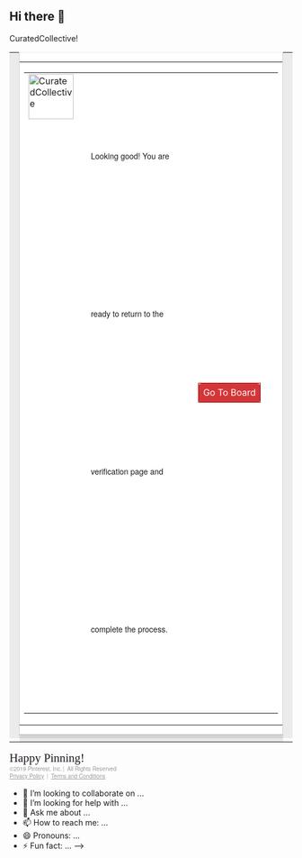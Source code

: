 ## Hi there 👋

<!--
**curatedcollectivehub/curatedcollectivehub** is a ✨ _special_ ✨ repository because its `README.md` (this file) appears on your GitHub profile.

Here are some ideas to get you started:

- 🔭 I’m currently working on ... my affilate page 
- 🌱 I’m currently learning ...[Uploading pinterest-66648.html…]()<!DOCTYPE html><html lang="en" xmlns="http://www.w3.org/1999/xhtml"><head><meta content="text/html; charset=utf-8" http-equiv="Content-Type"/><meta content="width=device-width, initial-scale=1.0" name="viewport"/><meta content="6664823837b38b8bf80ba78b93236a65" name="p:domain_verify"/><title></title></head><body lang="en" style="background-color:#f7f5f5;background:#f7f5f5 url(&#x27;https://s.pinimg.com/images/paper.jpg&#x27;) repeat;padding:0;margin:0"><table border="0" cellPadding="0" cellSpacing="0" style="background-image:url(&#x27;https://s.pinimg.com/images/paper.jpg&#x27;)" width="100%"><tr><td id="wrapper" style="padding:20px 20px 40px"><table align="center" border="0" cellPadding="0" cellSpacing="0" id="content" width="620"><tr><td align="center" id="logo" style="padding:20px 0 40px"><a href="https://www.pinterest.com/website/confirm/" style="border:none" title="Verify domain"><img alt="Verify website" height="52" src="https://s.pinimg.com/images/email/logo.gif" style="vertical-align:top;outline:none;border:none" width="200"/></a></td></tr><tr><td align="center" background="https://s.pinimg.com/images/mail/double_rules620.gif" class="header"><table align="center" border="0" cellPadding="0" cellSpacing="0"><tr><td background="https://s.pinimg.com/images/paper.jpg" style="background-color:#f7f5f5"><h1 style="font-family:georgia,serif;font-weight:normal;font-size:22px;line-height:21;color:#211922 !important;text-shadow:0 1px 0 #FFFFFF;margin:0;padding:0 20px">Hi, <!-- -->CuratedCollective<!-- -->!</h1></td></tr></table></td></tr><tr><td class="comment_wrap" style="padding:30px 0 30px 8px"><table border="0" cellPadding="0" cellSpacing="0"><tr><td style="background-color:#eceaeb" width="1"></td><td class="" style="background-color:#FFFFFF;padding:0;border-top:1px solid #eae9e9;border-bottom:1px solid #b2b1b1;border-left:1px solid #d4d2d3;border-right:1px solid #d4d2d3"><table border="0" cellPadding="0" cellSpacing="0"><tr><td><table border="0" cellPadding="0" cellSpacing="0" class="comment_container" width="617"><tr><td class="profile_image" valign="top" width="80"><a href="https://www.pinterest.com/website/confirm/" title="CuratedCollective"><img alt="CuratedCollective" height="80" src="https://i.pinimg.com/140x140_RS/0b/f6/af/0bf6af2fce709d375afd738aaf1e3a95.jpg" style="vertical-align:top;outline:none;border:none" width="80"/></a></td><td class="comment_text" width="341"><p style="font-family:&#x27;helvetica neue&#x27;,helvetica,arial,sans-serif;font-size:14px;color:#211922;line-height:20;text-shadow:0 1px 0 #FFFFFF;margin:0;padding:5px 0 5px 15px">Looking good! You are ready to return to the verification page and complete the process.</p></td><td align="right" class="button_row" style="padding:20px" width="140"><table border="0" cellPadding="0" cellSpacing="0" class="button"><tr><td align="center" background="https://s.pinimg.com/images/mail/button_borderless.gif" class="button_text" height="34" style="background-repeat:repeat-x;-moz-border-radius:6px;-webkit-border-radius:6px;-o-border-radius:6px;-ms-border-radius:6px;-khtml-border-radius:6px;border-radius:6px;background-position:top left;background-color:#d43638;border:1px solid #910101;white-space:nowrap;height:34px"><a href="https://www.pinterest.com/website/confirm/" style="color:#fcf9f9;cursor:pointer;text-align:center;text-decoration:none;vertical-align:baseline">Go To Board</a></td></tr></table></td></tr></table></td></tr></table></td><td style="background-color:#eceaeb" width="1"></td></tr><tr><td style="background-color:#eceaeb" width="1"></td><td height="1" style="background-color:#d5d3d4"></td><td style="background-color:#eceaeb" width="1"></td></tr><tr><td width="1"></td><td height="1" style="background-color:#e8e6e7"></td><td width="1"></td></tr></table></td></tr><tr><td align="center" style="padding:10px 0 30px"><h4 style="font-family:georgia,serif;font-weight:normal;font-size:21px;color:#211922 !important;text-shadow:0 1px 0 #FFFFFF;margin:0;padding:0">Happy Pinning!</h4></td></tr><tr><td align="center" background="https://s.pinimg.com/images/mail/badge_rule620.gif" height="18" id="badge_rule" width="100%"></td></tr><tr><td align="center" style="padding:30px 0 15px"></td></tr><tr><td align="center"><p style="font-family:&#x27;helvetica neue&#x27;,helvetica,arial,sans-serif;font-size:10px;color:#999999;text-shadow:0 1px 0 #FFFFFF;line-height:1.35em;margin:0;padding:0"><span class="symbolfix">©</span>2019<!-- --> Pinterest, Inc.<font style="color:#AAA;padding:0 2px">|</font> All Rights Reserved<br/><a href="https://www.pinterest.com/_/_/policy/privacy-policy/" style="color:#999;text-decoration:underline;text-shadow:0 1px 0 #FFFFFF">Privacy Policy</a><font style="color:#AAA;padding:0 2px"> |</font> <a href="https://www.pinterest.com/_/_/policy/terms-of-service/" style="color:#999;text-decoration:underline;text-shadow:0 1px 0 #FFFFFF">Terms and Conditions</a></p></td></tr></table></td></tr></table></body></html>

- 👯 I’m looking to collaborate on ...
- 🤔 I’m looking for help with ...
- 💬 Ask me about ...
- 📫 How to reach me: ...
- 😄 Pronouns: ...
- ⚡ Fun fact: ...
-->
